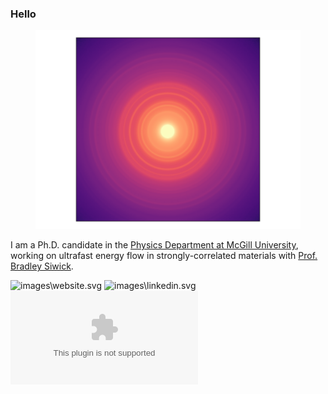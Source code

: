 ### Hello

<figure>
<img src="https://raw.githubusercontent.com/LaurentRDC/LaurentRDC/master/images/symmetrized_vo2.svg" title="This is an ultrafast electron diffraction pattern of vanadium dioxide, symmetrized using scikit-ued."/>
</figure>

I am a Ph.D. candidate in the [Physics Department at McGill University](http://www.physics.mcgill.ca/), working on ultrafast energy flow in strongly-correlated materials with [Prof. Bradley Siwick](http://www.physics.mcgill.ca/siwicklab/).

![images\website.svg](http://www.physics.mcgill.ca/~decotret/) ![images\linkedin.svg](https://www.linkedin.com/in/laurent-p-ren%C3%A9-de-cotret-296b38152/) ![images\main.svg](mailto:laurent.decotret@outlook.com)
